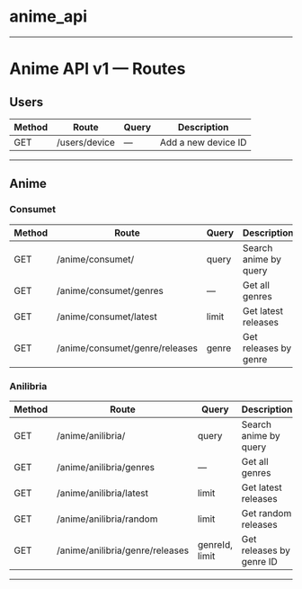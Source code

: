 # anime_api

---

# Anime API v1 — Routes

## **Users**

| Method | Route         | Query | Description         |
| ------ | ------------- | ----- | ------------------- |
| GET    | /users/device | —     | Add a new device ID |

---

## **Anime**

### **Consumet**

| Method | Route                          | Query | Description           |
| ------ | ------------------------------ | ----- | --------------------- |
| GET    | /anime/consumet/               | query | Search anime by query |
| GET    | /anime/consumet/genres         | —     | Get all genres        |
| GET    | /anime/consumet/latest         | limit | Get latest releases   |
| GET    | /anime/consumet/genre/releases | genre | Get releases by genre |

### **Anilibria**

| Method | Route                           | Query          | Description              |
| ------ | ------------------------------- | -------------- | ------------------------ |
| GET    | /anime/anilibria/               | query          | Search anime by query    |
| GET    | /anime/anilibria/genres         | —              | Get all genres           |
| GET    | /anime/anilibria/latest         | limit          | Get latest releases      |
| GET    | /anime/anilibria/random         | limit          | Get random releases      |
| GET    | /anime/anilibria/genre/releases | genreId, limit | Get releases by genre ID |

---
